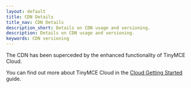```yaml
---
layout: default
title: CDN Details
title_nav: CDN Details
description_short: Details on CDN usage and versioning.
description: Details on CDN usage and versioning.
keywords: CDN versioning
---
```


The CDN has been superceded by the enhanced functionality of TinyMCE Cloud.

You can find out more about TinyMCE Cloud in
the [Cloud Getting Started]({{site.baseurl}}/get-started-cloud) guide.
